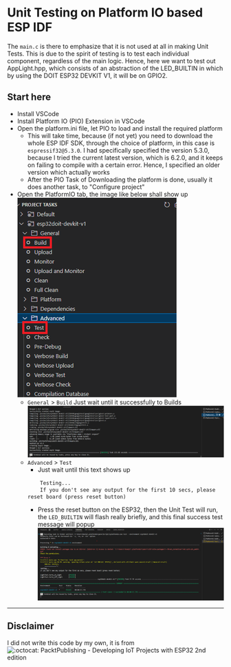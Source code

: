 # Unit Testing on Platform IO based ESP IDF

The `main.c` is there to emphasize that it is not used at all in making Unit Tests. This is due to the spirit of testing is to test each individual component, regardless of the main logic. Hence, here we want to test out AppLight.hpp, which consists of an abstraction of the LED_BUILTIN in which by using the DOIT ESP32 DEVKIT V1, it will be on GPIO2.

## Start here
- Install VSCode
- Install Platform IO (PIO) Extension in VSCode
- Open the platform.ini file, let PIO to load and install the required platform
    - This will take time, because (if not yet) you need to download the whole ESP IDF SDK, through the choice of platform, in this case is `espressif32@5.3.0`. I had specifically specified the version 5.3.0, because I tried the current latest version, which is 6.2.0, and it keeps on failing to compile with a certain error. Hence, I specified an older version which actually works
    - After the PIO Task of Downloading the platform is done, usually it does another task, to "Configure project"
- Open the PlatformIO tab, the image like below shall show up
    ![](docs/project-tasks.png)
    - `General` > `Build` Just wait until it successfully to Builds
        ![](docs/success-build.png)
    - `Advanced` > `Test`
        -  Just wait until this text shows up
        ```
            Testing...
            If you don't see any output for the first 10 secs, please reset board (press reset button)
        ```
        - Press the reset button on the ESP32, then the Unit Test will run, the `LED_BUILTIN` will flash really briefly, and this final success test message will popup
        ![](docs/success-test.png)

---
## Disclaimer
I did not write this code by my own, it is from ![:octocat: PacktPublishing - Developing IoT Projects with ESP32 2nd edition](https://github.com/PacktPublishing/Developing-IoT-Projects-with-ESP32-2nd-edition)